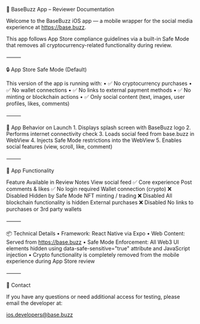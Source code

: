 📱 BaseBuzz App – Reviewer Documentation

Welcome to the BaseBuzz iOS app — a mobile wrapper for the social media experience at https://base.buzz.

This app follows App Store compliance guidelines via a built-in Safe Mode that removes all cryptocurrency-related functionality during review.

⸻

🔒 App Store Safe Mode (Default)

This version of the app is running with:
• ✅ No cryptocurrency purchases
• ✅ No wallet connections
• ✅ No links to external payment methods
• ✅ No minting or blockchain actions
• ✅ Only social content (text, images, user profiles, likes, comments)

⸻

🧭 App Behavior on Launch 1. Displays splash screen with BaseBuzz logo 2. Performs internet connectivity check 3. Loads social feed from base.buzz in WebView 4. Injects Safe Mode restrictions into the WebView 5. Enables social features (view, scroll, like, comment)

⸻

🧪 App Functionality

Feature Available in Review Notes
View social feed ✅ Core experience
Post comments & likes ✅ No login required
Wallet connection (crypto) ❌ Disabled Hidden by Safe Mode
NFT minting / trading ❌ Disabled All blockchain functionality is hidden
External purchases ❌ Disabled No links to purchases or 3rd party wallets

⸻

📦 Technical Details
• Framework: React Native via Expo
• Web Content: Served from https://base.buzz
• Safe Mode Enforcement: All Web3 UI elements hidden using data-safe-sensitive="true" attribute and JavaScript injection
• Crypto functionality is completely removed from the mobile experience during App Store review

⸻

📍 Contact

If you have any questions or need additional access for testing, please email the developer at:

ios.developers@base.buzz
